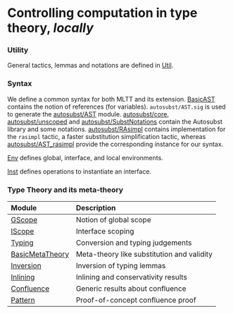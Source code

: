 Controlling computation in type theory, *locally*
=================================================

### Utility

General tactics, lemmas and notations are defined in
[Util](coqdoc/LocalComp.Util.html).

### Syntax

We define a common syntax for both MLTT and its extension.
[BasicAST] contains the notion of references (for variables).
`autosubst/AST.sig` is used to generate the [autosubst/AST] module.
[autosubst/core], [autosubst/unscoped] and [autosubst/SubstNotations] contain
the Autosubst library and some notations.
[autosubst/RAsimpl] contains implementation for the `rasimpl` tactic,
a faster substitution simplification tactic,
whereas [autosubst/AST_rasimpl] provide the corresponding instance for our
syntax.

[Env] defines global, interface, and local environments.

[Inst] defines operations to instantiate an interface.

[BasicAST]: coqdoc/LocalComp.BasicAST.html
[autosubst/AST]: coqdoc/LocalComp.autosubst.AST.html
[autosubst/core]: coqdoc/LocalComp.autosubst.core.html
[autosubst/unscoped]: coqdoc/LocalComp.autosubst.unscoped.html
[autosubst/RAsimpl]: coqdoc/LocalComp.autosubst.RAsimpl.html
[autosubst/AST_rasimpl]: coqdoc/LocalComp.autosubst.AST_rasimpl.html
[autosubst/SubstNotations]: coqdoc/LocalComp.autosubst.SubstNotations.html
[Env]: coqdoc/LocalComp.Env.html
[Inst]: coqdoc/LocalComp.Inst.html

### Type Theory and its meta-theory

| Module            | Description                                |
| :---------------- | :----------------------------------------- |
| [GScope]          | Notion of global scope                     |
| [IScope]          | Interface scoping                          |
| [Typing]          | Conversion and typing judgements           |
| [BasicMetaTheory] | Meta-theory like substitution and validity |
| [Inversion]       | Inversion of typing lemmas                 |
| [Inlining]        | Inlining and conservativity results        |
| [Confluence]      | Generic results about confluence           |
| [Pattern]         | Proof-of-concept confluence proof          |

[GScope]: coqdoc/LocalComp.GScope.html
[IScope]: coqdoc/LocalComp.IScope.html
[Typing]: coqdoc/LocalComp.Typing.html
[BasicMetaTheory]: coqdoc/LocalComp.BasicMetaTheory.html
[Inversion]: coqdoc/LocalComp.Inversion.html
[Inlining]: coqdoc/LocalComp.Inlining.html
[Confluence]: coqdoc/LocalComp.Confluence.html
[Pattern]: coqdoc/LocalComp.Pattern.html
